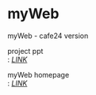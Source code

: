 # myWeb

myWeb - cafe24 version

 project ppt  
 : [_LINK_]
 
 [_LINK_]:https://docs.google.com/presentation/d/1t_H1DqfXyRqsqorfel1axaTEjAhrbHTTfm0tQ3QJMVs/edit#slide=id.p

 myWeb homepage  
 : [_LINK_]
 
 [_LINK_]:http://hje9418.cafe24.com 
 

